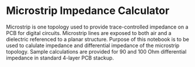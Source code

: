 # Microstrip Impedance Calculator

Microstrip is one topology used to provide trace-controlled impedance on a PCB for digital circuits. Microstrip lines are exposed to both air and a dielectric referenced to a planar structure. Purpose of this notebook is to be used to calulate impedance and differential impedance of the microstrip topology. Sample calculations are provided for 90 and 100 Ohm differential impedance in standard 4-layer PCB stackup.
